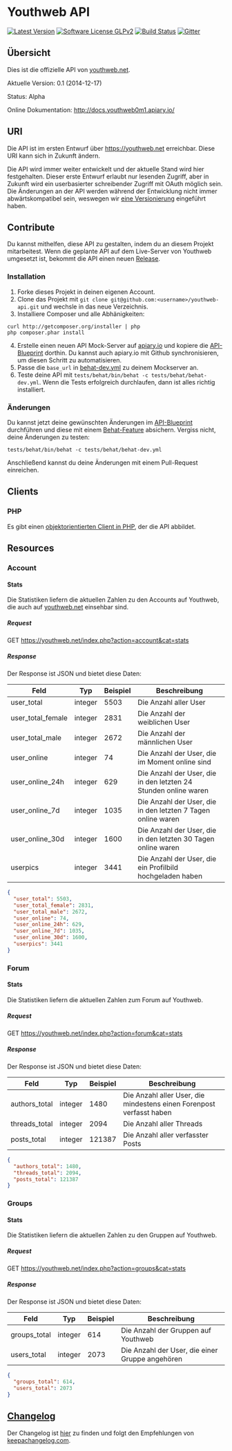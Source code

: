 # Youthweb API

[![Latest Version](https://img.shields.io/github/release/youthweb/youthweb-api.svg?style=flat-square)](https://github.com/youthweb/youthweb-api/releases)
[![Software License GLPv2](http://img.shields.io/badge/License-GPLv2-brightgreen.svg?style=flat-square)](LICENSE)
[![Build Status](http://img.shields.io/travis/youthweb/youthweb-api.svg?style=flat-square)](https://travis-ci.org/youthweb/youthweb-api)
[![Gitter](https://badges.gitter.im/Join%20Chat.svg)](https://gitter.im/youthweb/youthweb-api?utm_source=badge&utm_medium=badge&utm_campaign=pr-badge&utm_content=badge)

## Übersicht

Dies ist die offizielle API von [youthweb.net](https://youthweb.net).

Aktuelle Version: 0.1 (2014-12-17)

Status: Alpha

Online Dokumentation: http://docs.youthweb0m1.apiary.io/

## URI

Die API ist im ersten Entwurf über https://youthweb.net erreichbar. Diese URI kann sich in Zukunft ändern.

Die API wird immer weiter entwickelt und der aktuelle Stand wird hier festgehalten. Dieser erste Entwurf erlaubt nur lesenden Zugriff, aber in Zukunft wird ein userbasierter schreibender Zugriff mit OAuth möglich sein. Die Änderungen an der API werden während der Entwicklung nicht immer abwärtskompatibel sein, weswegen wir [eine Versionierung](http://semver.org/) eingeführt haben.

## Contribute

Du kannst mithelfen, diese API zu gestalten, indem du an diesem Projekt mitarbeitest. Wenn die geplante API auf dem Live-Server von Youthweb umgesetzt ist, bekommt die API einen neuen [Release](https://github.com/youthweb/youthweb-api/releases).

### Installation

1. Forke dieses Projekt in deinen eigenen Account.
2. Clone das Projekt mit ```git clone git@github.com:<username>/youthweb-api.git``` und wechsle in das neue Verzeichnis.
3. Installiere Composer und alle Abhänigkeiten:

  ```
  curl http://getcomposer.org/installer | php
  php composer.phar install
  ```
4. Erstelle einen neuen API Mock-Server auf [apiary.io](http://apiary.io/) und kopiere die [API-Blueprint](https://github.com/youthweb/youthweb-api/blob/master/apiary.apib) dorthin. Du kannst auch apiary.io mit Github synchronisieren, um diesen Schritt zu automatisieren.
5. Passe die ```base_url``` in [behat-dev.yml](https://github.com/youthweb/youthweb-api/blob/master/tests/behat/behat-dev.yml) zu deinem Mockserver an.
6. Teste deine API mit ```tests/behat/bin/behat -c tests/behat/behat-dev.yml```. Wenn die Tests erfolgreich durchlaufen, dann ist alles richtig installiert.

### Änderungen

Du kannst jetzt deine gewünschten Änderungen im  [API-Blueprint](https://github.com/youthweb/youthweb-api/blob/master/apiary.apib) durchführen und diese mit einem [Behat-Feature](https://github.com/youthweb/youthweb-api/tree/master/tests/behat/features) absichern. Vergiss nicht, deine Änderungen zu testen:

```tests/behat/bin/behat -c tests/behat/behat-dev.yml```

Anschließend kannst du deine Änderungen mit einem Pull-Request einreichen.

## Clients

### PHP

Es gibt einen [objektorientierten Client in PHP](https://github.com/youthweb/php-youthweb-api), der die API abbildet.

## Resources

### Account

#### Stats

Die Statistiken liefern die aktuellen Zahlen zu den Accounts auf Youthweb, die auch auf [youthweb.net](https://youthweb.net) einsehbar sind.

##### Request

GET https://youthweb.net/index.php?action=account&cat=stats

##### Response

Der Response ist JSON und bietet diese Daten:

Feld | Typ | Beispiel | Beschreibung
-----|-----|----------|-------------
user_total | integer | 5503 | Die Anzahl aller User
user_total_female | integer | 2831 | Die Anzahl der weiblichen User
user_total_male | integer | 2672 | Die Anzahl der männlichen User
user_online | integer | 74 | Die Anzahl der User, die im Moment online sind
user_online_24h | integer | 629 | Die Anzahl der User, die in den letzten 24 Stunden online waren
user_online_7d | integer | 1035 | Die Anzahl der User, die in den letzten 7 Tagen online waren
user_online_30d | integer | 1600 | Die Anzahl der User, die in den letzten 30 Tagen online waren
userpics | integer | 3441 | Die Anzahl der User, die ein Profilbild hochgeladen haben

```json
{
  "user_total": 5503,
  "user_total_female": 2831,
  "user_total_male": 2672,
  "user_online": 74,
  "user_online_24h": 629,
  "user_online_7d": 1035,
  "user_online_30d": 1600,
  "userpics": 3441
}
```

### Forum

#### Stats

Die Statistiken liefern die aktuellen Zahlen zum Forum auf Youthweb.

##### Request

GET https://youthweb.net/index.php?action=forum&cat=stats

##### Response

Der Response ist JSON und bietet diese Daten:

Feld | Typ | Beispiel | Beschreibung
-----|-----|----------|-------------
authors_total | integer | 1480 | Die Anzahl aller User, die mindestens einen Forenpost verfasst haben
threads_total | integer | 2094 | Die Anzahl aller Threads
posts_total | integer | 121387 | Die Anzahl aller verfasster Posts

```json
{
  "authors_total": 1480,
  "threads_total": 2094,
  "posts_total": 121387
}
```

### Groups

#### Stats

Die Statistiken liefern die aktuellen Zahlen zu den Gruppen auf Youthweb.

##### Request

GET https://youthweb.net/index.php?action=groups&cat=stats

##### Response

Der Response ist JSON und bietet diese Daten:

Feld | Typ | Beispiel | Beschreibung
-----|-----|----------|-------------
groups_total | integer | 614 | Die Anzahl der Gruppen auf Youthweb
users_total | integer | 2073 | Die Anzahl der User, die einer Gruppe angehören

```json
{
  "groups_total": 614,
  "users_total": 2073
}
```

## [Changelog](https://github.com/youthweb/youthweb-api/blob/master/CHANGELOG.md)

Der Changelog ist [hier](https://github.com/youthweb/youthweb-api/blob/master/CHANGELOG.md) zu finden und folgt den Empfehlungen von [keepachangelog.com](http://keepachangelog.com/).
